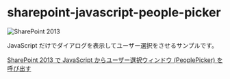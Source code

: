 # sharepoint-javascript-people-picker

![SharePoint 2013](https://img.shields.io/badge/SharePoint-2013-blue.svg)

JavaScript だけでダイアログを表示してユーザー選択をさせるサンプルです。

[SharePoint 2013 で JavaScript からユーザー選択ウィンドウ (PeoplePicker) を呼び出す](https://blog.karamem0.dev/entry/2017/01/20/190000)
